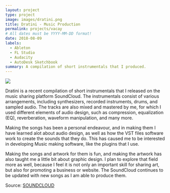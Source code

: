 ```yaml
---
layout: project
type: project
image: images/dratini.png
title: Dratini - Music Production
permalink: projects/vacay
# All dates must be YYYY-MM-DD format!
date: 2018-08-09
labels:
  - Ableton
  - FL Studio
  - Audacity
  - AutoDesk Sketchbook
summary: A compilation of short instrumentals that I produced.
---
```


<img class="ui medium right floated rounded image" src="../images/vacay-home-page.png">

Dratini is a recent compilation of short instrumentals that I released on the music sharing platform SoundCloud. The instrumentals
consist of various arrangements, including synthesizers, recorded instruments, drums, and sampled audio. The tracks are also mixed and
mastered by me, for which I used different elements of audio design, such as compression, equalization (EQ), reverberation, waveform
manipulation, and many more.

Making the songs has been a personal endeavour, and in making them I have learned alot about audio design, as well as how the VST files 
software work to create the sounds that they do. This has caused me to be interested in developing Music making software, like the
plugins that I use.

Making the songs and artwork for them is fun, and making the artwork has also taught me a little bit about graphic design. I plan to
explore that field more as well, because I feel it is not only an important skill for sharing art, but also for promoting a business
or website. The SoundCloud continues to be updated with new songs as I am able to produce them.
 
Source: <a href="https://soundcloud.com/davonmoss/sets/dratini"></i>SOUNDCLOUD</a>
